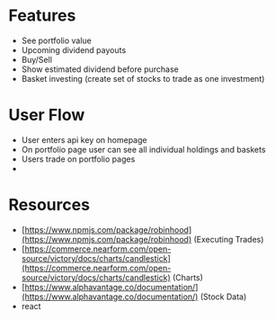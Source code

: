 # Features

- See portfolio value  
- Upcoming dividend payouts  
- Buy/Sell  
- Show estimated dividend before purchase  
- Basket investing (create set of stocks to trade as one investment)

# User Flow

- User enters api key on homepage  
- On portfolio page user can see all individual holdings and baskets  
- Users trade on portfolio pages  
- 

# Resources

- [https://www.npmjs.com/package/robinhood](https://www.npmjs.com/package/robinhood) (Executing Trades)  
- [https://commerce.nearform.com/open-source/victory/docs/charts/candlestick](https://commerce.nearform.com/open-source/victory/docs/charts/candlestick) (Charts)  
- [https://www.alphavantage.co/documentation/](https://www.alphavantage.co/documentation/) (Stock Data)  
- react  
  